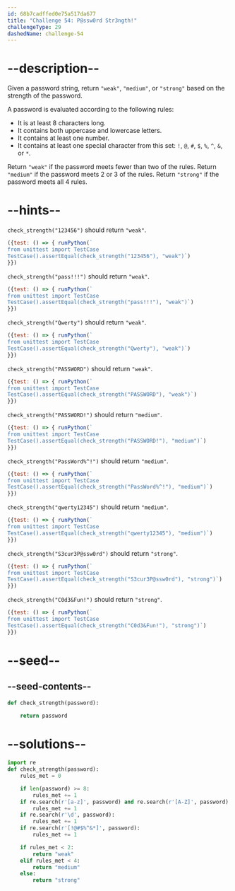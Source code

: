 ```yaml
---
id: 68b7cadffed0e75a517da677
title: "Challenge 54: P@ssw0rd Str3ngth!"
challengeType: 29
dashedName: challenge-54
---
```


# --description--

Given a password string, return `"weak"`, `"medium"`, or `"strong"` based on the strength of the password.

A password is evaluated according to the following rules:

- It is at least 8 characters long.
- It contains both uppercase and lowercase letters.
- It contains at least one number.
- It contains at least one special character from this set: `!`, `@`, `#`, `$`, `%`, `^`, `&`, or `*`.

Return `"weak"` if the password meets fewer than two of the rules.
Return `"medium"` if the password meets 2 or 3 of the rules.
Return `"strong"` if the password meets all 4 rules.

# --hints--

`check_strength("123456")` should return `"weak"`.

```js
({test: () => { runPython(`
from unittest import TestCase
TestCase().assertEqual(check_strength("123456"), "weak")`)
}})
```

`check_strength("pass!!!")` should return `"weak"`.

```js
({test: () => { runPython(`
from unittest import TestCase
TestCase().assertEqual(check_strength("pass!!!"), "weak")`)
}})
```

`check_strength("Qwerty")` should return `"weak"`.

```js
({test: () => { runPython(`
from unittest import TestCase
TestCase().assertEqual(check_strength("Qwerty"), "weak")`)
}})
```

`check_strength("PASSWORD")` should return `"weak"`.

```js
({test: () => { runPython(`
from unittest import TestCase
TestCase().assertEqual(check_strength("PASSWORD"), "weak")`)
}})
```

`check_strength("PASSWORD!")` should return `"medium"`.

```js
({test: () => { runPython(`
from unittest import TestCase
TestCase().assertEqual(check_strength("PASSWORD!"), "medium")`)
}})
```

`check_strength("PassWord%^!")` should return `"medium"`.

```js
({test: () => { runPython(`
from unittest import TestCase
TestCase().assertEqual(check_strength("PassWord%^!"), "medium")`)
}})
```

`check_strength("qwerty12345")` should return `"medium"`.

```js
({test: () => { runPython(`
from unittest import TestCase
TestCase().assertEqual(check_strength("qwerty12345"), "medium")`)
}})
```

`check_strength("S3cur3P@ssw0rd")` should return `"strong"`.

```js
({test: () => { runPython(`
from unittest import TestCase
TestCase().assertEqual(check_strength("S3cur3P@ssw0rd"), "strong")`)
}})
```

`check_strength("C0d3&Fun!")` should return `"strong"`.

```js
({test: () => { runPython(`
from unittest import TestCase
TestCase().assertEqual(check_strength("C0d3&Fun!"), "strong")`)
}})
```

# --seed--

## --seed-contents--

```py
def check_strength(password):

    return password
```

# --solutions--

```py
import re
def check_strength(password):
    rules_met = 0

    if len(password) >= 8:
        rules_met += 1
    if re.search(r'[a-z]', password) and re.search(r'[A-Z]', password):
        rules_met += 1
    if re.search(r'\d', password):
        rules_met += 1
    if re.search(r'[!@#$%^&*]', password):
        rules_met += 1

    if rules_met < 2:
        return "weak"
    elif rules_met < 4:
        return "medium"
    else:
        return "strong"
```
